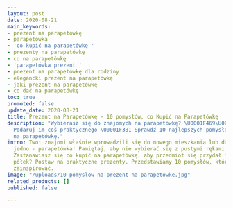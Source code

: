 ```yaml
---
layout: post
date: 2020-08-21
main_keywords:
- prezent na parapetówkę
- parapetówka
- 'co kupić na parapetówkę '
- prezenty na parapetówkę
- co na parapetówkę
- 'parapetówka prezent '
- prezent na parapetówkę dla rodziny
- elegancki prezent na parapetówkę
- jaki prezent na parapetówkę
- co dać na parapetówkę
toc: true
promoted: false
update_date: 2020-08-21
title: Prezent na Parapetówkę - 10 pomysłów, co Kupić na Parapetówkę
description: "Wybierasz się do znajomych na parapetówkę? \U0001F469\U0001F3FC‍\U0001F91D‍\U0001F468\U0001F3FB
  Podaruj im coś praktycznego \U0001F381 Sprawdź 10 najlepszych pomysłów na prezent
  na parapetówkę."
intro: Twoi znajomi właśnie wprowadzili się do nowego mieszkania lub domu? To oznacza
  jedno - parapetówka! Pamiętaj, aby nie wybierać się z pustymi rękami i coś im podarować.
  Zastanawiasz się co kupić na parapetówkę, aby przedmiot się przydał i nie zagracał
  półek? Postaw na praktyczne prezenty. Przedstawiamy 10 pomysłów, które mogą Cię
  zainspirować.
image: "/uploads/10-pomyslow-na-prezent-na-parapetowke.jpg"
related_products: []
published: false

---
```

